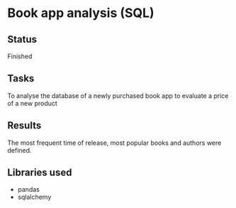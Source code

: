 # Book app analysis (SQL)
## Status
Finished
## Tasks
To analyse the database of a newly purchased book app to evaluate a price of a new product
## Results
The most frequent time of release, most popular books and authors were defined.
## Libraries used
* pandas
* sqlalchemy